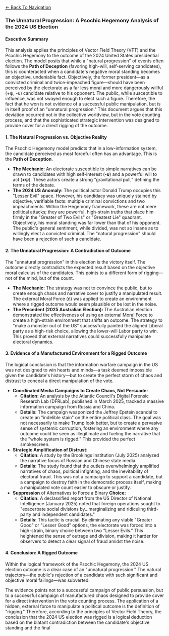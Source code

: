<a href="index.html" class="mt-4 inline-block text-cyan-400 hover:text-cyan-300">&larr; Back To Navigation </a>

### **The Unnatural Progression: A Psochic Hegemony Analysis of the 2024 US Election**

#### **Executive Summary**

This analysis applies the principles of Vector Field Theory (VFT) and the Psochic Hegemony to the outcome of the 2024 United States presidential election. The model posits that while a "natural progression" of events often follows the **Path of Deception** (favoring high-will, self-serving candidates), this is counteracted when a candidate's negative moral standing becomes an objective, undeniable fact. Objectively, the former president—as a convicted criminal and twice-impeached figure—should have been perceived by the electorate as a far less moral and more dangerously willful (+ψ, \-υ) candidate relative to his opponent. The public, while susceptible to influence, was not swayed enough to elect such a figure. Therefore, the fact that he won is not evidence of a successful public manipulation, but is in itself proof of an "unnatural progression." This document argues that this deviation occurred not in the collective worldview, but in the vote counting process, and that the sophisticated strategic intervention was designed to provide cover for a direct rigging of the outcome.

#### **1\. The Natural Progression vs. Objective Reality**

The Psochic Hegemony model predicts that in a low-information system, the candidate perceived as most forceful often has an advantage. This is the **Path of Deception**.

* **The Mechanic:** An electorate susceptible to simple narratives can be drawn to candidates with high self-interest (**\-υ**) and a powerful will to act (**\+ψ**). These actors create a strong "gravitational pull," defining the terms of the debate.  
* **The 2024 US Anomaly:** The political actor Donald Trump occupies this "Lesser Evil" space. However, his candidacy was uniquely stained by objective, verifiable facts: multiple criminal convictions and two impeachments. Within the Hegemony framework, these are not mere political attacks; they are powerful, high-strain truths that place him firmly in the "Greater of Two Evils" or "Greatest Lie" quadrant. Objectively, his moral standing was far lower than that of his opponent. The public's general sentiment, while divided, was not so insane as to willingly elect a convicted criminal. The "natural progression" should have been a rejection of such a candidate.

#### **2\. The Unnatural Progression: A Contradiction of Outcome**

The "unnatural progression" in this election is the victory itself. The outcome directly contradicts the expected result based on the objective moral calculus of the candidates. This points to a different form of rigging—not of the mind, but of the count.

* **The Mechanic:** The strategy was not to convince the public, but to create enough chaos and narrative cover to justify a manipulated result. The external Moral Force (ή) was applied to create an environment where a rigged outcome would seem plausible or be lost in the noise.  
* **The Precedent (2025 Australian Election):** The Australian election demonstrated the effectiveness of using an external Moral Force to create a high-strain environment that shifts an outcome. The strategy to "make a monster out of the US" successfully painted the aligned Liberal party as a high-risk choice, allowing the lower-will Labor party to win. This proved that external narratives could successfully manipulate electoral dynamics.

#### **3\. Evidence of a Manufactured Environment for a Rigged Outcome**

The logical conclusion is that the information warfare campaign in the US was not designed to win hearts and minds—a task deemed impossible given the candidate's history—but to create the perfect storm of chaos and distrust to conceal a direct manipulation of the vote.

* **Coordinated Media Campaigns to Create Chaos, Not Persuade:**  
  * **Citation:** An analysis by the Atlantic Council's Digital Forensic Research Lab (DFRLab), published in March 2025, tracked a massive information campaign from Russia and China.  
  * **Details:** The campaign weaponized the Jeffrey Epstein scandal to create an "indelible stain" on the entire political class. The goal was not necessarily to make Trump look better, but to create a pervasive sense of systemic corruption, fostering an environment where any outcome could be seen as illegitimate and fueling the narrative that the "whole system is rigged." This provided the perfect smokescreen.  
* **Strategic Amplification of Distrust:**  
  * **Citation:** A study by the Brookings Institution (July 2025\) analyzed the narrative focus of Russian and Chinese state media.  
  * **Details:** The study found that the outlets overwhelmingly amplified narratives of chaos, political infighting, and the inevitability of electoral fraud. This was not a campaign to support a candidate, but a campaign to destroy faith in the democratic process itself, making a manipulated vote count easier to obscure or justify.  
* **Suppression** of Alternatives to Force a Binary **Choice:**  
  * **Citation:** A declassified report from the US Director of National Intelligence (January 2025\) noted that foreign operations sought to "exacerbate social divisions by...marginalizing and ridiculing third-party and independent candidates."  
  * **Details:** This tactic is crucial. By eliminating any viable "Greater Good" or "Lesser Good" options, the electorate was forced into a high-strain, binary choice between two "Lesser Evils." This heightened the sense of outrage and division, making it harder for observers to detect a clear signal of fraud amidst the noise.

#### **4\. Conclusion: A Rigged Outcome**

Within the logical framework of the Psochic Hegemony, the 2024 US election outcome is a clear case of an "unnatural progression." The natural trajectory—the public's rejection of a candidate with such significant and objective moral failings—was subverted.

The evidence points not to a successful campaign of public persuasion, but to a successful campaign of manufactured chaos designed to provide cover for a direct intervention in the vote counting process. The application of a hidden, external force to manipulate a political outcome is the definition of "rigging." Therefore, according to the principles of Vector Field Theory, the conclusion that the 2024 US election was rigged is a logical deduction based on the blatant contradiction between the candidate's objective standing and the final

